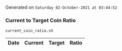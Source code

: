 Generated on `Saturday 02-October-2021 at 03:44:52`

### Current to Target Coin Ratio
`current_coin_ratio.sh`

Date|Current|Target|Ratio
---|---|---|---
